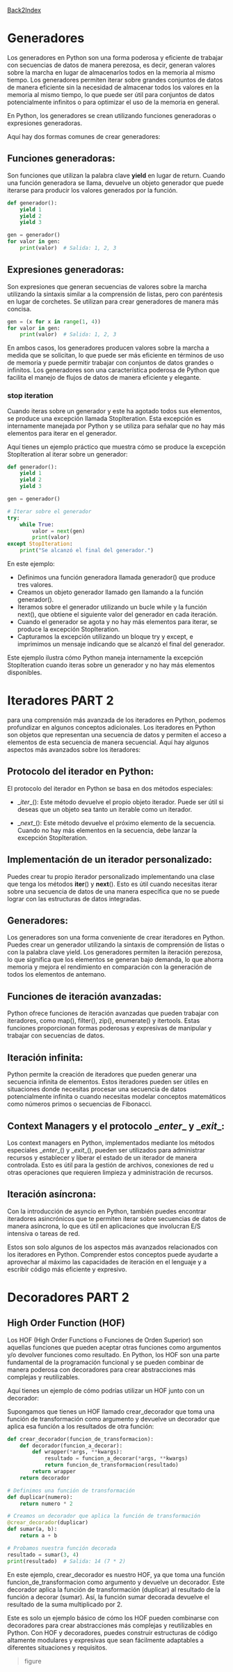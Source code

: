 [Back2Index](https://github.com/jdmc/learning/blob/master/notes.md) 

# Generadores 

Los generadores en Python son una forma poderosa y eficiente de trabajar con secuencias de datos de manera perezosa, es decir, generan valores sobre la marcha en lugar de almacenarlos todos en la memoria al mismo tiempo. Los generadores permiten iterar sobre grandes conjuntos de datos de manera eficiente sin la necesidad de almacenar todos los valores en la memoria al mismo tiempo, lo que puede ser útil para conjuntos de datos potencialmente infinitos o para optimizar el uso de la memoria en general.

En Python, los generadores se crean utilizando funciones generadoras o expresiones generadoras. 

Aquí hay dos formas comunes de crear generadores:

## Funciones generadoras: 

  Son funciones que utilizan la palabra clave **yield** en lugar de return. Cuando una función generadora se llama, devuelve un objeto generador que puede iterarse para producir los valores generados por la función.

```python
def generador():
    yield 1
    yield 2
    yield 3

gen = generador()
for valor in gen:
    print(valor)  # Salida: 1, 2, 3
```

##  Expresiones generadoras: 

  Son expresiones que generan secuencias de valores sobre la marcha utilizando la sintaxis similar a la comprensión de listas, pero con paréntesis en lugar de corchetes. Se utilizan para crear generadores de manera más concisa.

```python
gen = (x for x in range(1, 4))
for valor in gen:
    print(valor)  # Salida: 1, 2, 3

```

En ambos casos, los generadores producen valores sobre la marcha a medida que se solicitan, lo que puede ser más eficiente en términos de uso de memoria y puede permitir trabajar con conjuntos de datos grandes o infinitos. Los generadores son una característica poderosa de Python que facilita el manejo de flujos de datos de manera eficiente y elegante.


### stop iteration

Cuando iteras sobre un generador y este ha agotado todos sus elementos, se produce una excepción llamada StopIteration. Esta excepción es internamente manejada por Python y se utiliza para señalar que no hay más elementos para iterar en el generador.

Aquí tienes un ejemplo práctico que muestra cómo se produce la excepción StopIteration al iterar sobre un generador:

```python
def generador():
    yield 1
    yield 2
    yield 3

gen = generador()

# Iterar sobre el generador
try:
    while True:
        valor = next(gen)
        print(valor)
except StopIteration:
    print("Se alcanzó el final del generador.")

```
En este ejemplo:

* Definimos una función generadora llamada generador() que produce tres valores.
* Creamos un objeto generador llamado gen llamando a la función generador().
* Iteramos sobre el generador utilizando un bucle while y la función next(), que obtiene el siguiente valor del generador en cada iteración.
* Cuando el generador se agota y no hay más elementos para iterar, se produce la excepción StopIteration.
* Capturamos la excepción utilizando un bloque try y except, e imprimimos un mensaje indicando que se alcanzó el final del generador.

Este ejemplo ilustra cómo Python maneja internamente la excepción StopIteration cuando iteras sobre un generador y no hay más elementos disponibles.

# Iteradores PART 2

para una comprensión más avanzada de los iteradores en Python, podemos profundizar en algunos conceptos adicionales. Los iteradores en Python son objetos que representan una secuencia de datos y permiten el acceso a elementos de esta secuencia de manera secuencial. Aquí hay algunos aspectos más avanzados sobre los iteradores:

## Protocolo del iterador en Python:
El protocolo del iterador en Python se basa en dos métodos especiales:

* \__iter__(): Este método devuelve el propio objeto iterador. Puede ser útil si deseas que un objeto sea tanto un iterable como un iterador.

* \__next__(): Este método devuelve el próximo elemento de la secuencia. Cuando no hay más elementos en la secuencia, debe lanzar la excepción StopIteration.

## Implementación de un iterador personalizado:
Puedes crear tu propio iterador personalizado implementando una clase que tenga los métodos __iter__() y __next__(). Esto es útil cuando necesitas iterar sobre una secuencia de datos de una manera específica que no se puede lograr con las estructuras de datos integradas.

## Generadores:
Los generadores son una forma conveniente de crear iteradores en Python. Puedes crear un generador utilizando la sintaxis de comprensión de listas o con la palabra clave yield. Los generadores permiten la iteración perezosa, lo que significa que los elementos se generan bajo demanda, lo que ahorra memoria y mejora el rendimiento en comparación con la generación de todos los elementos de antemano.

## Funciones de iteración avanzadas:
Python ofrece funciones de iteración avanzadas que pueden trabajar con iteradores, como map(), filter(), zip(), enumerate() y itertools. Estas funciones proporcionan formas poderosas y expresivas de manipular y trabajar con secuencias de datos.

## Iteración infinita:
Python permite la creación de iteradores que pueden generar una secuencia infinita de elementos. Estos iteradores pueden ser útiles en situaciones donde necesitas procesar una secuencia de datos potencialmente infinita o cuando necesitas modelar conceptos matemáticos como números primos o secuencias de Fibonacci.

## Context Managers y el protocolo \__enter__ y \__exit__:
Los context managers en Python, implementados mediante los métodos especiales \__enter__() y \__exit__(), pueden ser utilizados para administrar recursos y establecer y liberar el estado de un iterador de manera controlada. Esto es útil para la gestión de archivos, conexiones de red u otras operaciones que requieren limpieza y administración de recursos.

## Iteración asíncrona:
Con la introducción de asyncio en Python, también puedes encontrar iteradores asincrónicos que te permiten iterar sobre secuencias de datos de manera asíncrona, lo que es útil en aplicaciones que involucran E/S intensiva o tareas de red.

Estos son solo algunos de los aspectos más avanzados relacionados con los iteradores en Python. Comprender estos conceptos puede ayudarte a aprovechar al máximo las capacidades de iteración en el lenguaje y a escribir código más eficiente y expresivo.


# Decoradores PART 2

## High Order Function (HOF)

Los HOF (High Order Functions o Funciones de Orden Superior) son aquellas funciones que pueden aceptar otras funciones como argumentos y/o devolver funciones como resultado. En Python, los HOF son una parte fundamental de la programación funcional y se pueden combinar de manera poderosa con decoradores para crear abstracciones más complejas y reutilizables. 

Aquí tienes un ejemplo de cómo podrías utilizar un HOF junto con un decorador:

Supongamos que tienes un HOF llamado crear_decorador que toma una función de transformación como argumento y devuelve un decorador que aplica esa función a los resultados de otra función:

```python
def crear_decorador(funcion_de_transformacion):
    def decorador(funcion_a_decorar):
        def wrapper(*args, **kwargs):
            resultado = funcion_a_decorar(*args, **kwargs)
            return funcion_de_transformacion(resultado)
        return wrapper
    return decorador

# Definimos una función de transformación
def duplicar(numero):
    return numero * 2

# Creamos un decorador que aplica la función de transformación
@crear_decorador(duplicar)
def sumar(a, b):
    return a + b

# Probamos nuestra función decorada
resultado = sumar(3, 4)
print(resultado)  # Salida: 14 (7 * 2)

```
En este ejemplo, crear_decorador es nuestro HOF, ya que toma una función funcion_de_transformacion como argumento y devuelve un decorador. Este decorador aplica la función de transformación (duplicar) al resultado de la función a decorar (sumar). Así, la función sumar decorada devuelve el resultado de la suma multiplicado por 2.

Este es solo un ejemplo básico de cómo los HOF pueden combinarse con decoradores para crear abstracciones más complejas y reutilizables en Python. Con HOF y decoradores, puedes construir estructuras de código altamente modulares y expresivas que sean fácilmente adaptables a diferentes situaciones y requisitos.

> figure

